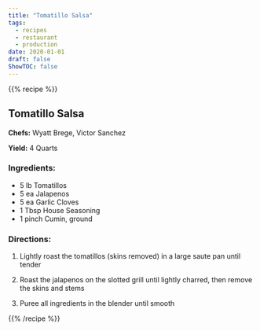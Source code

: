 ```yaml
---
title: "Tomatillo Salsa"
tags:
  - recipes
  - restaurant
  - production
date: 2020-01-01 
draft: false
ShowTOC: false
---
```


{{% recipe %}}

## Tomatillo Salsa

**Chefs:** Wyatt Brege, Victor Sanchez

**Yield:** 4 Quarts

### Ingredients:

- 5 lb Tomatillos
- 5 ea Jalapenos
- 5 ea Garlic Cloves
- 1 Tbsp House Seasoning
- 1 pinch Cumin, ground

### Directions:

1.  Lightly roast the tomatillos (skins removed) in a large saute pan
    until tender

2.  Roast the jalapenos on the slotted grill until lightly charred, then
    remove the skins and stems

3.  Puree all ingredients in the blender until smooth



{{% /recipe %}}
